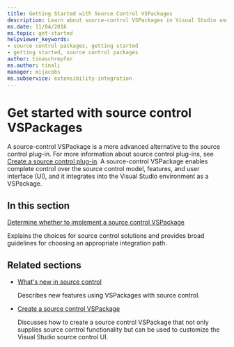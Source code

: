 ```yaml
---
title: Getting Started with Source Control VSPackages
description: Learn about source-control VSPackages in Visual Studio and how they are a more advanced alternative to source control plug-ins.
ms.date: 11/04/2016
ms.topic: get-started
helpviewer_keywords:
- source control packages, getting started
- getting started, source control packages
author: tinaschrepfer
ms.author: tinali
manager: mijacobs
ms.subservice: extensibility-integration
---
```

# Get started with source control VSPackages

A source-control VSPackage is a more advanced alternative to the source control plug-in. For more information about source control plug-ins, see [Create a source control plug-in](../../extensibility/internals/creating-a-source-control-plug-in.md). A source-control VSPackage enables complete control over the source control model, features, and user interface (UI), and it integrates into the Visual Studio environment as a VSPackage.

## In this section

[Determine whether to implement a source control VSPackage](../../extensibility/internals/determining-whether-to-implement-a-source-control-vspackage.md)

Explains the choices for source control solutions and provides broad guidelines for choosing an appropriate integration path.

## Related sections

- [What's new in source control](../../extensibility/internals/what-s-new-in-source-control.md)

   Describes new features using VSPackages with source control.

- [Create a source control VSPackage](../../extensibility/internals/creating-a-source-control-vspackage.md)

   Discusses how to create a source control VSPackage that not only supplies source control functionality but can be used to customize the Visual Studio source control UI.

